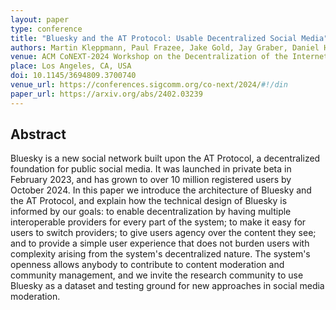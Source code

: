 ```yaml
---
layout: paper
type: conference
title: "Bluesky and the AT Protocol: Usable Decentralized Social Media"
authors: Martin Kleppmann, Paul Frazee, Jake Gold, Jay Graber, Daniel Holmgren, Devin Ivy, Jeromy Johnson, Bryan Newbold, and Jaz Volpert
venue: ACM CoNEXT-2024 Workshop on the Decentralization of the Internet (DIN)
place: Los Angeles, CA, USA
doi: 10.1145/3694809.3700740
venue_url: https://conferences.sigcomm.org/co-next/2024/#!/din
paper_url: https://arxiv.org/abs/2402.03239
---
```


Abstract
--------

Bluesky is a new social network built upon the AT Protocol, a decentralized foundation for public
social media. It was launched in private beta in February 2023, and has grown to over 10 million
registered users by October 2024. In this paper we introduce the architecture of Bluesky and the AT
Protocol, and explain how the technical design of Bluesky is informed by our goals: to enable
decentralization by having multiple interoperable providers for every part of the system; to make it
easy for users to switch providers; to give users agency over the content they see; and to provide
a simple user experience that does not burden users with complexity arising from the system's
decentralized nature. The system's openness allows anybody to contribute to content moderation and
community management, and we invite the research community to use Bluesky as a dataset and testing
ground for new approaches in social media moderation.
